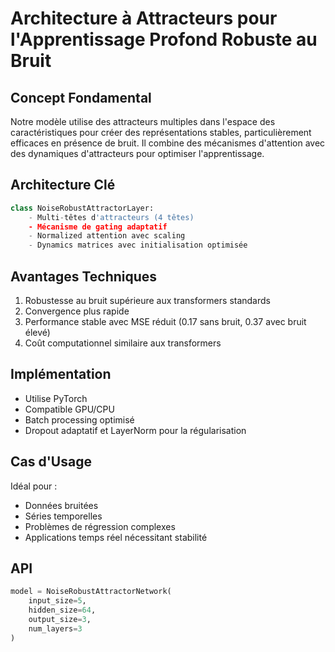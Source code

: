 # Architecture à Attracteurs pour l'Apprentissage Profond Robuste au Bruit

## Concept Fondamental
Notre modèle utilise des attracteurs multiples dans l'espace des caractéristiques pour créer des représentations stables, particulièrement efficaces en présence de bruit. Il combine des mécanismes d'attention avec des dynamiques d'attracteurs pour optimiser l'apprentissage.

## Architecture Clé
```python
class NoiseRobustAttractorLayer:
    - Multi-têtes d'attracteurs (4 têtes)
    - Mécanisme de gating adaptatif
    - Normalized attention avec scaling
    - Dynamics matrices avec initialisation optimisée
```

## Avantages Techniques
1. Robustesse au bruit supérieure aux transformers standards
2. Convergence plus rapide
3. Performance stable avec MSE réduit (0.17 sans bruit, 0.37 avec bruit élevé)
4. Coût computationnel similaire aux transformers

## Implémentation
- Utilise PyTorch
- Compatible GPU/CPU
- Batch processing optimisé
- Dropout adaptatif et LayerNorm pour la régularisation

## Cas d'Usage
Idéal pour :
- Données bruitées
- Séries temporelles
- Problèmes de régression complexes
- Applications temps réel nécessitant stabilité

## API
```python
model = NoiseRobustAttractorNetwork(
    input_size=5,
    hidden_size=64,
    output_size=3,
    num_layers=3
)
```
